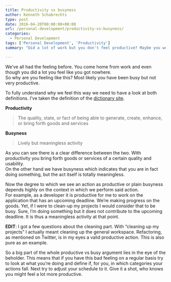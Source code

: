 ```yaml
---
title: Productivity vs busyness
author: Kenneth Schabrechts
type: post
date: 2016-04-20T00:00:00+00:00
url: /personal-development/productivity-vs-busyness/
categories:
  - Personal Development
tags: ['Personal Development', 'Productivity']
summary: "Did a lot of work but you don't feel productive? Maybe you were just acting busy. Check out the difference in this post."

---
```

We’ve all had the feeling before. You come home from work and even though you did a lot you feel like you got nowhere.  
So why are you feeling like this? Most likely you have been busy but not very productive.

To fully understand why we feel this way we need to have a look at both definitions. I’ve taken the definition of the [dictionary site](http://www.dictionary.com/ "Dictionary Homepage").

**Productivity**

> The quality, state, or fact of being able to generate, create, enhance, or bring forth goods and services

**Busyness**

> Lively but meaningless activity

As you can see there is a clear difference between the two. With productivity you bring forth goods or services of a certain quality and usability.  
On the other hand we have busyness which indicates that you are in fact doing something, but the act itself is totally meaningless.

Now the degree to which we see an action as productive or plain busyness depends highly on the context in which we perform said action.  
For example, as a developer it is productive for me to work on the application that has an upcoming deadline. We’re making progress on the goods. Yet, if I were to clean-up my projects I would consider that to be busy. Sure, I’m doing something but it does not contribute to the upcoming deadline. It is thus a meaningless activity at that point.

**EDIT**: I got a few questions about the cleaning part. With “cleaning up my projects” I actually meant cleaning up the general workspace. Refactoring, as mentioned on Twitter, is in my eyes a valid productive action. This is also pure as an example.

So a big part of the whole productive vs busy argument lies in the eye of the beholder. This means that if you have this bad feeling on a regular basis try to look at what you’re doing and define if, for you, in which categories your actions fall. Next try to adjust your schedule to it. Give it a shot, who knows you might feel a lot more productive.